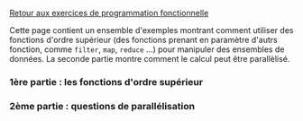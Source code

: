 
[Retour aux exercices de programmation fonctionnelle](./td_functional.md)

Cette page contient un ensemble d'exemples montrant comment utiliser
des fonctions d'ordre supérieur (des fonctions prenant en paramètre
d'autrs fonction, comme `filter`, `map`, `reduce` &hellip;) pour
manipuler des ensembles de données. La seconde partie montre comment
le calcul peut être parallèlisé.

### 1ère partie : les fonctions d'ordre supérieur

### 2ème partie : questions de parallélisation
